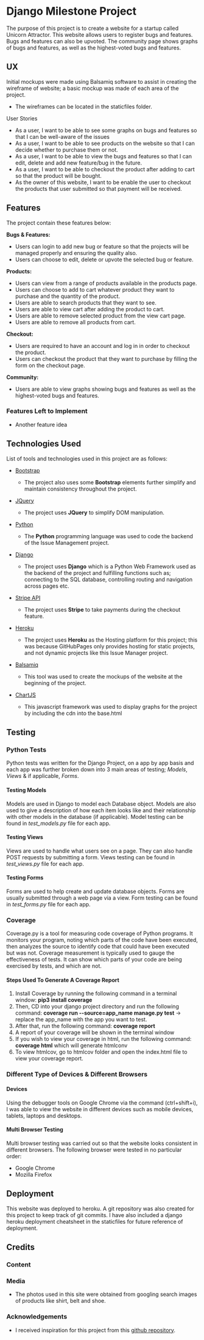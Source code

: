 # Django Milestone Project

The purpose of this project is to create a website for a startup called Unicorn Attractor. 
This website allows users to register bugs and features. Bugs and features can also be upvoted. 
The community page shows graphs of bugs and features, as well as the highest-voted bugs and features.

 
## UX
 
Initial mockups were made using Balsamiq software to assist in creating the wireframe of website; a basic mockup was made of each area of the project.

- The wireframes can be located in the staticfiles folder.

User Stories
- As a user, I want to be able to see some graphs on bugs and features so that I can be well-aware of the issues
- As a user, I want to be able to see products on the website so that I can decide whether to purchase them or not.
- As a user, I want to be able to view the bugs and features so that I can edit, delete and add new feature/bug in the future.
- As a user, I want to be able to checkout the product after adding to cart so that the product will be bought.
- As the owner of this website, I want to be enable the user to checkout the products that user submitted so that payment will be received.

## Features

The project contain these features below:

**Bugs & Features:**
- Users can login to add new bug or feature so that the projects will be managed properly and ensuring the quality also.
- Users can choose to edit, delete or upvote the selected bug or feature.

**Products:**
- Users can view from a range of products available in the products page.
- Users can choose to add to cart whatever product they want to purchase and the quantity of the product.
- Users are able to search products that they want to see.
- Users are able to view cart after adding the product to cart.
- Users are able to remove selected product from the view cart page.
- Users are able to remove all products from cart.

**Checkout:**
- Users are required to have an account and log in in order to checkout the product.
- Users can checkout the product that they want to purchase by filling the form on the checkout page.

**Community:**
- Users are able to view graphs showing bugs and features as well as the highest-voted bugs and features.

### Features Left to Implement
- Another feature idea

## Technologies Used

List of tools and technologies used in this project are as follows:
- [Bootstrap](https://getbootstrap.com/docs/3.3/)
    - The project also uses some **Bootstrap** elements further simplify and maintain consistency throughout the project.
    
- [JQuery](https://jquery.com)
    - The project uses **JQuery** to simplify DOM manipulation.

- [Python](https://www.python.org/)
    - The **Python** programming language was used to code the backend of the Issue Management project.

- [Django](https://www.djangoproject.com/)
    - The project uses **Django** which is a Python Web Framework used as the backend of the project and fulfilling functions such as; connecting to the SQL database, controlling routing and navigation across pages etc.

- [Stripe API](https://stripe.com/docs/api)
    - The project uses **Stripe** to take payments during the checkout feature.

- [Heroku](https://www.heroku.com/)
    - The project uses **Heroku** as the Hosting platform for this project; this was because GitHubPages only provides hosting for static projects, and not dynamic projects like this Issue Manager project.

- [Balsamiq](https://balsamiq.com/)
    - This tool was used to create the mockups of the website at the beginning of the project. 

- [ChartJS](https://www.chartjs.org/)
    - This javascript framework was used to display graphs for the project by including the cdn into the base.html


## Testing

### Python Tests

Python tests was written for the Django Project, on a app by app basis and each app was further broken down into 3 main areas of testing; *Models*, *Views* & if applicable, *Forms*.

#### Testing Models

Models are used in Django to model each Database object.
Models are also used to give a description of how each item looks like and their relationship with other models in the database (if applicable).
Model testing can be found in *test_models.py* file for each app.

#### Testing Views

Views are used to handle what users see on a page. 
They can also handle POST requests by submitting a form.
Views testing can be found in *test_views.py* file for each app.

#### Testing Forms

Forms are used to help create and update database objects.
Forms are usually submitted through a web page via a view.
Form testing can be found in *test_forms.py* file for each app.

### Coverage

Coverage.py is a tool for measuring code coverage of Python programs. 
It monitors your program, noting which parts of the code have been executed, then analyzes the source to identify code that could have been executed but was not.
Coverage measurement is typically used to gauge the effectiveness of tests. 
It can show which parts of your code are being exercised by tests, and which are not.

#### Steps Used To Generate A Coverage Report

1. Install Coverage by running the following command in a terminal window: **pip3 install coverage**
2. Then, CD into your django project directory and run the following command: **coverage run --source=app_name manage.py test** -> replace the app_name with the app you want to test.
3. After that, run the following command: **coverage report**
4. A report of your coverage will be shown in the terminal window
5. If you wish to view your coverage in html, run the following command: **coverage html** which will generate htmlconv
6. To view htmlcov, go to htmlcov folder and open the index.html file to view your coverage report.

### Different Type of Devices & Different Browsers

#### Devices

Using the debugger tools on Google Chrome via the command (ctrl+shift+i), I was able to view the website in different devices such as mobile devices, tablets, laptops and desktops.

#### Multi Browser Testing

Multi browser testing was carried out so that the website looks consistent in different browsers.
The following browser were tested in no particular order:
- Google Chrome
- Mozilla Firefox

## Deployment

This website was deployed to heroku. A git repository was also created for this project to keep track of git commits. 
I have also included a django heroku deployment cheatsheet in the staticfiles for future reference of deployment.

## Credits

### Content

### Media

- The photos used in this site were obtained from googling search images of products like shirt, belt and shoe.

### Acknowledgements

- I received inspiration for this project from this [github repository](https://github.com/Code-Institute-Submissions/full-stack-milestone).